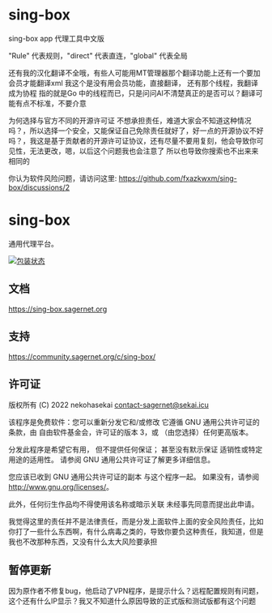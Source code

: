 # sing-box
sing-box app 代理工具中文版

"Rule" 代表规则，"direct" 代表直连，"global" 代表全局


还有我的汉化翻译不全哦，有些人可能用MT管理器那个翻译功能上还有一个要加会员才能翻译xml 我这个是没有用会员功能，直接翻译，
还有那个线程，我翻译成为协程 指的就是Go 中的线程而已，只是问问AI不清楚真正的是否可以？翻译可能有点不标准，不要介意

为何选择与官方不同的开源许可证 不想承担责任，难道大家会不知道这种情况吗？，所以选择一个安全，又能保证自己免除责任就好了，好一点的开源协议不好吗？，我这是基于贡献者的开源许可证协议，还有尽量不要用复刻，他会导致你可见性，无法更改，嗯，以后这个问题我也会注意了 所以也导致你搜索也不出来来相同的

你认为软件风险问题，请访问这里:
https://github.com/fxazkwxm/sing-box/discussions/2

# sing-box

通用代理平台。

[![包装状态](https://repology.org/badge/vertical-allrepos/sing-box.svg)](https://repology.org/project/sing-box/versions)

## 文档

https://sing-box.sagernet.org

## 支持

https://community.sagernet.org/c/sing-box/

## 许可证

版权所有 (C) 2022 nekohasekai <contact-sagernet@sekai.icu>

 该程序是免费软件：您可以重新分发它和/或修改
 它遵循 GNU 通用公共许可证的条款，由
 自由软件基金会，许可证的版本 3，或
 （由您选择）任何更高版本。

 分发此程序是希望它有用，
 但不提供任何保证； 甚至没有默示保证
 适销性或特定用途的适用性。 请参阅
 GNU 通用公共许可证了解更多详细信息。

 您应该已收到 GNU 通用公共许可证的副本
 与这个程序一起。 如果没有，请参阅 <http://www.gnu.org/licenses/>。

 此外，任何衍生作品均不得使用该名称或暗示关联
 未经事先同意而提出此申请。

 我觉得这里的责任并不是法律责任，而是分发上面软件上面的安全风险责任，比如你打了一些什么东西啊，有什么病毒之类的，导致你要负这种责任，我知道，但是我也不改那种东西，又没有什么太大风险要承担

## 暂停更新
因为原作者不修复bug，他启动了VPN程序，是提示什么？远程配置规则有问题，这个还有什么IP显示？我又不知道什么原因导致的正式版和测试版都有这个问题
